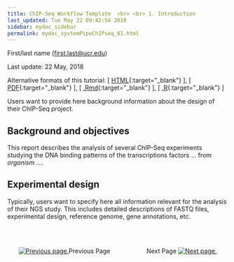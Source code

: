 ```yaml
---
title: ChIP-Seq Workflow Template  <br> <br> 1. Introduction
last_updated: Tue May 22 09:42:54 2018
sidebar: mydoc_sidebar
permalink: mydoc_systemPipeChIPseq_01.html
---
```

First/last name (first.last@ucr.edu)

Last update: 22 May, 2018 

Alternative formats of this tutorial:
[ [HTML](http://girke.bioinformatics.ucr.edu/GEN242/pages/mydoc/systemPipeChIPseq.html){:target="_blank"} ],
[ [PDF](http://girke.bioinformatics.ucr.edu/GEN242/pages/mydoc/systemPipeChIPseq.pdf){:target="_blank"} ],
[ [.Rmd](https://raw.githubusercontent.com/tgirke/GEN242/gh-pages/_vignettes/12_ChIPseqWorkflow/systemPipeChIPseq.Rmd){:target="_blank"} ],
[ [.R](https://raw.githubusercontent.com/tgirke/GEN242/gh-pages/_vignettes/12_ChIPseqWorkflow/systemPipeChIPseq.R){:target="_blank"} ]


Users want to provide here background information about the design of their ChIP-Seq project.

## Background and objectives

This report describes the analysis of several ChIP-Seq experiments
studying the DNA binding patterns of the transcriptions factors ... from
*organism* ....

## Experimental design

Typically, users want to specify here all information relevant for the
analysis of their NGS study. This includes detailed descriptions of
FASTQ files, experimental design, reference genome, gene annotations,
etc.

<br><br><center><a href="mydoc_systemPipeChIPseq_01.html"><img src="images/left_arrow.png" alt="Previous page."></a>Previous Page &nbsp; &nbsp; &nbsp; &nbsp; &nbsp; &nbsp; &nbsp; &nbsp; &nbsp; &nbsp; Next Page
<a href="mydoc_systemPipeChIPseq_02.html"><img src="images/right_arrow.png" alt="Next page."></a></center>
